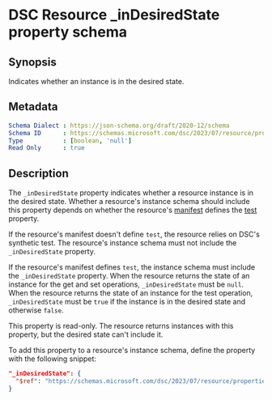 # DSC Resource _inDesiredState property schema

## Synopsis

Indicates whether an instance is in the desired state.

## Metadata

```yaml
Schema Dialect : https://json-schema.org/draft/2020-12/schema
Schema ID      : https://schemas.microsoft.com/dsc/2023/07/resource/properties/inDesiredState.json
Type           : [boolean, 'null']
Read Only      : true
```

## Description

The `_inDesiredState` property indicates whether a resource instance is in the desired state.
Whether a resource's instance schema should include this property depends on whether the resource's
[manifest][01] defines the [test][02] property.

If the resource's manifest doesn't define `test`, the resource relies on DSC's synthetic test. The
resource's instance schema must not include the `_inDesiredState` property.

If the resource's manifest defines `test`, the instance schema must include the `_inDesiredState`
property. When the resource returns the state of an instance for the get and set operations,
`_inDesiredState` must be `null`. When the resource returns the state of an instance for the test
operation, `_inDesiredState` must be `true` if the instance is in the desired state and otherwise
`false`.

This property is read-only. The resource returns instances with this property, but the desired
state can't include it.

To add this property to a resource's instance schema, define the property with the following
snippet:

```json
"_inDesiredState": {
  "$ref": "https://schemas.microsoft.com/dsc/2023/07/resource/properties/inDesiredState.json"
}
```

[01]: ../manifest/root.md
[02]: ../manifest/test.md

